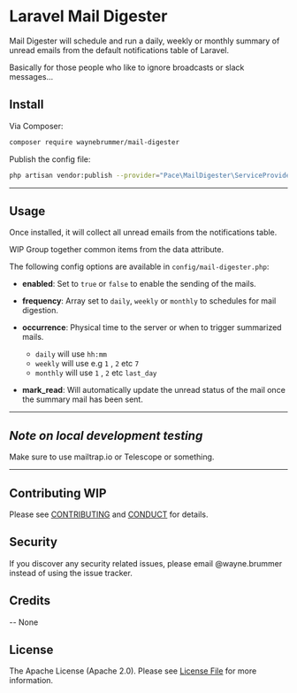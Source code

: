 # Laravel Mail Digester

Mail Digester will schedule and run a daily, weekly or monthly summary of unread emails from the default notifications table of Laravel.

Basically for those people who like to ignore broadcasts or slack messages...

## Install

Via Composer:

```bash
composer require waynebrummer/mail-digester
```

Publish the config file:

```bash
php artisan vendor:publish --provider="Pace\MailDigester\ServiceProvider"
```

---

## Usage

Once installed, it will collect all unread emails from the notifications table.

WIP Group together common items from the data attribute.

The following config options are available in `config/mail-digester.php`:

- **enabled**: Set to `true` or `false` to enable the sending of the mails.
  
- **frequency**: Array set to `daily`, `weekly` or `monthly`  to schedules for mail digestion.

- **occurrence**: Physical time to the server or when to trigger summarized mails.
  - `daily` will use `hh:mm`
  - `weekly` will use e.g `1` , `2` etc `7`
  - `monthly` will use `1` , `2` etc `last_day`

- **mark_read**: Will automatically update the unread status of the mail once the summary mail has been sent.

---

## ***Note on local development testing***

Make sure to use mailtrap.io or Telescope or something.

---

## Contributing WIP

Please see [CONTRIBUTING](CONTRIBUTING.md) and [CONDUCT](CONDUCT.md) for details.

## Security

If you discover any security related issues, please email @wayne.brummer instead of using the issue tracker.

## Credits

-- None

## License

The Apache License (Apache 2.0). Please see [License File](LICENSE.md) for more information.
